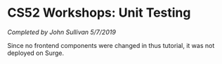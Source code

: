 # CS52 Workshops:  Unit Testing

*Completed by John Sullivan 5/7/2019*

Since no frontend components were changed in thus tutorial, it was not deployed on Surge.
